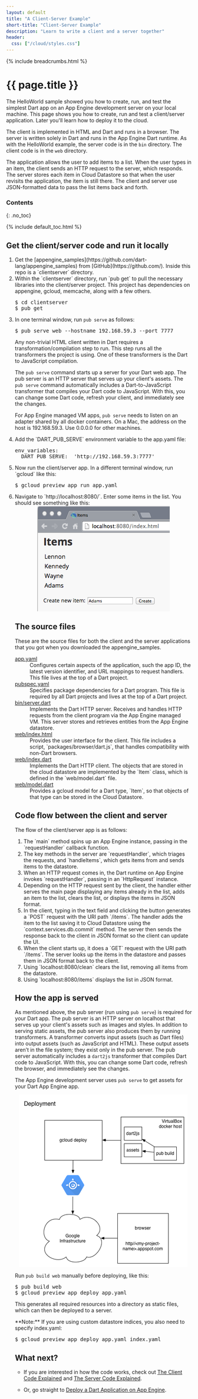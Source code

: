 ```yaml
---
layout: default
title: "A Client-Server Example"
short-title: "Client-Server Example"
description: "Learn to write a client and a server together"
header:
  css: ["/cloud/styles.css"]
---
```


{% include breadcrumbs.html %}

# {{ page.title }} 

The HelloWorld sample showed you how to create, run, and test
the simplest Dart app on an App Engine development server
on your local machine.
This page shows you how to create, run and test
a client/server application.
Later you'll learn how to deploy it to the cloud.

The client is implemented in HTML and Dart and
runs in a browser.
The server is written solely in Dart and runs
in the App Engine Dart runtime.
As with the HelloWorld example,
the server code is in the `bin` directory.
The client code is in the `web` directory.

The application allows the user to add items to a list.
When the user types in an item, the client sends an
HTTP request to the server, which responds.
The server stores each item in Cloud Datastore so that when the
user revisits the application, the item is still there.
The client and server use JSON-formatted data
to pass the list items back and forth. 

### Contents
{: .no_toc}

{% include default_toc.html %}

## Get the client/server code and run it locally

<ol markdown="1">
  <li markdown="1">
  Get the
  [appengine_samples](https://github.com/dart-lang/appengine_samples)
  from [GitHub](https://github.com/).
  Inside this repo is a `clientserver` directory.
  </li>

  <li markdown="1">
  Within the `clientserver` directory,
  run `pub get` to pull the necessary libraries
  into the client/server project.
  This project has dependencies on appengine, gcloud, memcache,
  along with a few others.
<pre>
$ cd clientserver 
$ pub get
</pre>
  </li>

  <li markdown="1">

In one terminal window, run `pub serve` as follows:

<pre>
$ pub serve web --hostname 192.168.59.3 --port 7777
</pre>

Any non-trivial HTML client written in Dart requires a
transformation/compilation step to run.
This step runs all the transformers the project is using.
One of these transformers is the Dart to JavaScript compilation.

The `pub serve` command starts up a server
for your Dart web app.
The pub server is an HTTP server that serves up your client's assets.
The `pub serve` command automatically includes a Dart-to-JavaScript transformer
that compiles your Dart code to JavaScript.
With this, you can change some Dart code,
refresh your client, and immediately see the changes.

For App Engine managed VM apps, `pub serve` needs to listen on
an adapter shared by all docker containers.
On a Mac, the address on the host is 192.168.59.3.
Use 0.0.0.0 for other machines.

  </li>

  <li markdown="1">
Add the `DART_PUB_SERVE` environment variable to the app.yaml
file:

<pre>
env_variables:
  DART_PUB_SERVE:  'http://192.168.59.3:7777'
</pre>
  </li>

  <li markdown="1">
Now run the client/server app. 
In a different terminal window, run `gcloud` like this:

<pre>
$ gcloud preview app run app.yaml
</pre>

  <li markdown="1">
Navigate to `http://localhost:8080/`.
Enter some items in the list.
You should see something like this:

<img src="images/clientserverview.png" style="display:block;margin: 0 auto;">
  </li>

## The source files

These are the source files for both the client and the
server applications that you got when you downloaded the appengine_samples.

<dl markdown="1">
<dt>
<a href="https://github.com/dart-lang/appengine_samples/blob/master/clientserver/app.yaml">app.yaml</a>
</dt>
<dd markdown="1">
Configures certain aspects of the application,
such the app ID, the latest version identifier,
and URL mappings to request handlers.
This file lives at the top of a Dart project.
</dd>
<dt>
<a href="https://github.com/dart-lang/appengine_samples/blob/master/clientserver/pubspec.yaml">pubspec.yaml</a>
</dt>
<dd markdown="1">
Specifies package dependencies for a Dart program.
This file is required by all Dart projects
and lives at the top of a Dart project.
</dd>
<dt>
<a href="https://github.com/dart-lang/appengine_samples/blob/master/clientserver/bin/server.dart">bin/server.dart</a>
</dt>
<dd markdown="1">
Implements the Dart HTTP server.
Receives and handles HTTP requests from the client
program via the App Engine managed VM.
This server stores and retrieves entities from
the App Engine datastore.
</dd>
<dt>
<a href="https://github.com/dart-lang/appengine_samples/blob/master/clientserver/web/index.html">web/index.html</a>
</dt>
<dd markdown="1">
Provides the user interface for the client.
This file includes a script, `packages/browser/dart.js`, that
handles compatibility with non-Dart browsers.
</dd>
<dt>
<a href="https://github.com/dart-lang/appengine_samples/blob/master/clientserver/web/index.dart">web/index.dart</a>
</dt>
<dd markdown="1">
Implements the Dart HTTP client.
The objects that are stored in the cloud datastore
are implemented by the `Item` class,
which is defined in the `web/model.dart` file.
</dd>
<dt>
<a href="https://github.com/dart-lang/appengine_samples/blob/master/clientserver/web/model.dart">web/model.dart</a>
</dt>
<dd markdown="1">
Provides a gcloud model for a Dart type,
`Item`, so that objects of that
type can be stored in the Cloud Datastore.
</dd>
</dl>

## Code flow between the client and server

The flow of the client/server app is as follows:

<ol markdown="1">
  <li markdown="1">
  The `main` method spins up an App Engine instance,
  passing in the `requestHandler` callback function.
  </li>

  <li markdown="1">
  The key methods in the server are `requestHandler`, which triages
  the requests, and `handleItems`, which gets items from and sends items
  to the datastore.
  </li>

  <li markdown="1">
  When an HTTP request comes in, the Dart runtime on App Engine invokes
  `requestHandler`, passing in an `HttpRequest` instance.
  </li>

  <li markdown="1">
  Depending on the HTTP request sent by the client,
  the handler either serves the main page displaying any items already in the list,
  adds an item to the list,
  clears the list,
  or displays the items in JSON format.
  </li>

  <li markdown="1">
  In the client, typing in the text field and clicking the button generates
  a `POST` request with the URI path `/items`.
  The handler adds the item to the list saving it to
  Cloud Datastore using the `context.services.db.commit` method.
  The server then sends the response back to the client in
  JSON format so the client can update the UI.
  </li>

  <li markdown="1">
  When the client starts up, it does a `GET` request with
  the URI path `/items`. The server looks up the items in the
  datastore and passes them in JSON format back to the client.
  </li>

  <li markdown="1">
  Using `localhost:8080/clean` clears the list, removing all items
  from the datastore.
  </li>

  <li markdown="1">
  Using `localhost:8080/items` displays the list in JSON format.
  </li>

</ol>

## How the app is served

As mentioned above, the pub server (run using `pub serve`) is required for your Dart app.
The pub server is an HTTP server on localhost that serves
up your client's assets such as images and styles.
In addition to serving static assets, the pub server also produces them
by running transformers.
A transformer converts input assets
(such as Dart files) into output assets (such as JavaScript and HTML).
These output assets aren’t in the file system;
they exist only in the pub server.
The pub server automatically includes a `dart2js` transformer that compiles
Dart code to JavaScript. With this, you can change some Dart code,
refresh the browser, and immediately see the changes.

The App Engine development server uses `pub serve` to get assets
for your Dart App Engine app.

<img src="images/deployment.png" style="display:block;margin: 0 auto;" alt="Interaction of various tools and systems during deployment">

Run `pub build web` manually before deploying, like this:

<pre>
$ pub build web
$ gcloud preview app deploy app.yaml
</pre>

This generates all required resources into a directory as static files,
which can then be deployed to a server.

<aside class="alert alert-info" markdown="1">
**Note:**
If you are using custom datastore indices, you also need to specify index.yaml:
<pre>
$ gcloud preview app deploy app.yaml index.yaml
</pre>
</aside>

## What next?

* If you are interested in how the code works, check out
<a href="/cloud/clientcode.html">The Client Code Explained</a>
and
<a href="/cloud/servercode.html">The Server Code Explained</a>.

* Or, go straight to
<a href="/cloud/deploy.html">Deploy a Dart Application on App Engine</a>.

